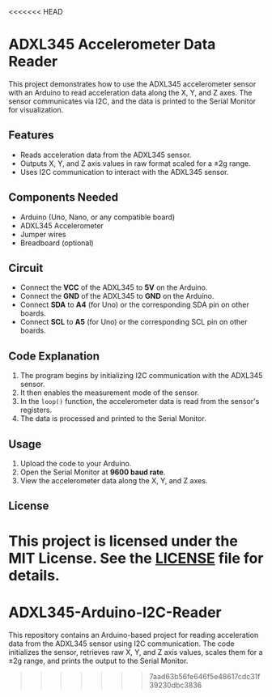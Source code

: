 <<<<<<< HEAD
# ADXL345 Accelerometer Data Reader

This project demonstrates how to use the ADXL345 accelerometer sensor with an Arduino to read acceleration data along the X, Y, and Z axes. The sensor communicates via I2C, and the data is printed to the Serial Monitor for visualization.

## Features
- Reads acceleration data from the ADXL345 sensor.
- Outputs X, Y, and Z axis values in raw format scaled for a ±2g range.
- Uses I2C communication to interact with the ADXL345 sensor.

## Components Needed
- Arduino (Uno, Nano, or any compatible board)
- ADXL345 Accelerometer
- Jumper wires
- Breadboard (optional)

## Circuit
- Connect the **VCC** of the ADXL345 to **5V** on the Arduino.
- Connect the **GND** of the ADXL345 to **GND** on the Arduino.
- Connect **SDA** to **A4** (for Uno) or the corresponding SDA pin on other boards.
- Connect **SCL** to **A5** (for Uno) or the corresponding SCL pin on other boards.

## Code Explanation
1. The program begins by initializing I2C communication with the ADXL345 sensor.
2. It then enables the measurement mode of the sensor.
3. In the `loop()` function, the accelerometer data is read from the sensor's registers.
4. The data is processed and printed to the Serial Monitor.

## Usage
1. Upload the code to your Arduino.
2. Open the Serial Monitor at **9600 baud rate**.
3. View the accelerometer data along the X, Y, and Z axes.

## License
This project is licensed under the MIT License. See the [LICENSE](LICENSE) file for details.
=======
# ADXL345-Arduino-I2C-Reader
This repository contains an Arduino-based project for reading acceleration data from the ADXL345 sensor using I2C communication. The code initializes the sensor, retrieves raw X, Y, and Z axis values, scales them for a ±2g range, and prints the output to the Serial Monitor.
>>>>>>> 7aad63b56fe646f5e48617cdc31f39230dbc3836
